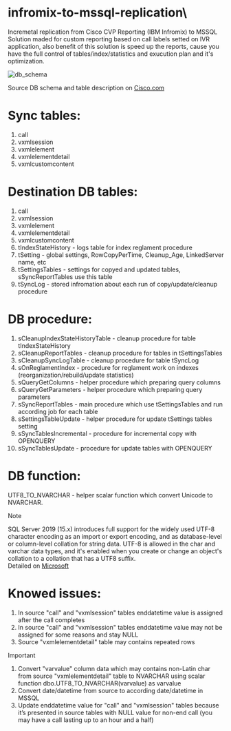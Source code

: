 # infromix-to-mssql-replication\

Incremetal replication from Cisco CVP Reporting (IBM Infromix) to MSSQL\
Solution maded for custom reporting based on call labels setted on IVR application, also benefit of this solution is speed up the reports, cause you have the full control of tables/index/statistics and exucution plan and it's optimization.


![db_schema](https://github.com/pavelekshin/infromix-to-mssql-replication/assets/55947022/66ee13b1-0e52-4058-bfcb-b2ce60094537)

Source DB schema and table description on [Cisco.com](https://www.cisco.com/c/en/us/td/docs/voice_ip_comm/cust_contact/contact_center/customer_voice_portal/cvp12_0/configuration/guide/ccvp_b_reporting-guide-for-cvp-1201/ccvp_b_reporting-guide-for-cvp-1201_chapter_0100.html)

# Sync tables:
1. call
1. vxmlsession
1. vxmlelement
1. vxmlelementdetail
1. vxmlcustomcontent

# Destination DB tables:
1. call
1. vxmlsession
1. vxmlelement
1. vxmlelementdetail
1. vxmlcustomcontent
1. tIndexStateHistory - logs table for index reglament procedure
1. tSetting - global settings, RowCopyPerTime, Cleanup_Age, LinkedServer name, etc
1. tSettingsTables - settings for copyed and updated tables, sSyncReportTables use this table
1. tSyncLog - stored infromation about each run of copy/update/cleanup procedure

# DB procedure:
1. sCleanupIndexStateHistoryTable - cleanup procedure for table tIndexStateHistory
1. sCleanupReportTables - cleanup procedure for tables in tSettingsTables
1. sCleanupSyncLogTable - cleanup procedure for table tSyncLog
1. sOnReglamentIndex - procedure for reglament work on indexes (reorganization/rebuild/update statistics)
1. sQueryGetColumns - helper procedure which preparing query columns
1. sQueryGetParameters - helper procedure which preparing query parameters
1. sSyncReportTables - main procedure which use tSettingsTables and run according job for each table
1. sSettingsTableUpdate - helper procedure for update tSettings tables setting
1. sSyncTablesIncremental - procedure for incremental copy with OPENQUERY
1. sSyncTablesUpdate - procedure for update tables with OPENQUERY

# DB function:
UTF8_TO_NVARCHAR - helper scalar function which convert Unicode to NVARCHAR.

> [!NOTE]
> SQL Server 2019 (15.x) introduces full support for the widely used UTF-8 character encoding as an import or export encoding, and as database-level or column-level collation for string data. UTF-8 is allowed in the char and varchar data types, and it's enabled when you create or change an object's collation to a collation that has a UTF8 suffix.\
> Detailed on [Microsoft](https://learn.microsoft.com/en-us/sql/relational-databases/collations/collation-and-unicode-support?view=sql-server-ver16#utf8)

# Knowed issues:
1. In source "call" and "vxmlsession" tables enddatetime value is assigned after the call completes
2. In source "call" and "vxmlsession" tables enddatetime value may not be assigned for some reasons and stay NULL
3. Source "vxmlelementdetail" table may contains repeated rows

> [!IMPORTANT]
> 1. Convert "varvalue" column data which may contains non-Latin char from source "vxmlelementdetail" table to NVARCHAR using scalar function dbo.UTF8_TO_NVARCHAR(varvalue) as varvalue
> 1. Convert date/datetime from source to according date/datetime in MSSQL 
> 1. Update enddatetime value for "call" and "vxmlsession" tables because it’s presented in source tables with NULL value for non-end call (you may have a call lasting up to an hour and a half)
